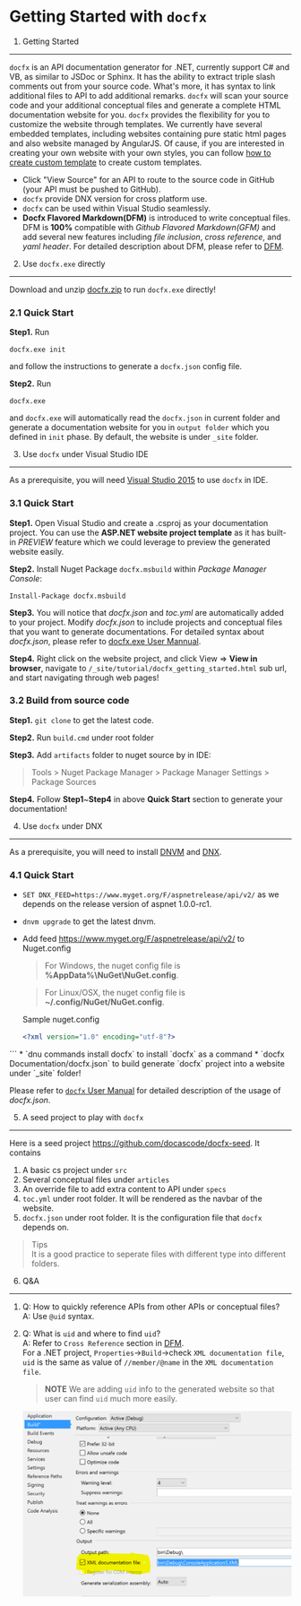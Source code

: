 Getting Started with `docfx`
===============

1. Getting Started
---------------

`docfx` is an API documentation generator for .NET, currently support C# and VB, as similar to JSDoc or Sphinx. It has the ability to extract triple slash comments out from your source code. What's more, it has syntax to link additional files to API to add additional remarks. `docfx` will scan your source code and your additional conceptual files and generate a complete HTML documentation website for you. `docfx` provides the flexibility for you to customize the website through templates. We currently have several embedded templates, including websites containing pure static html pages and also website managed by AngularJS. Of cause, if you are interested in creating your own website with your own styles, you can follow [how to create custom template](howto_create_custom_template.md) to create custom templates.

* Click "View Source" for an API to route to the source code in GitHub (your API must be pushed to GitHub).
* `docfx` provide DNX version for cross platform use.
* `docfx` can be used within Visual Studio seamlessly.
* **Docfx Flavored Markdown(DFM)** is introduced to write conceptual files. DFM is **100%** compatible with *Github Flavored Markdown(GFM)* and add several new features including *file inclusion*, *cross reference*, and *yaml header*. For detailed description about DFM, please refer to [DFM](../spec/docfx_flavored_markdown.md).


2. Use `docfx.exe` directly
-----------------------
Download and unzip [docfx.zip](artifacts/docfx.zip) to run `docfx.exe` directly!

### 2.1 Quick Start
**Step1.** Run
```
docfx.exe init
```
and follow the instructions to generate a `docfx.json` config file.

**Step2.** Run
```
docfx.exe
```
and `docfx.exe` will automatically read the `docfx.json` in current folder and generate a documentation website for you in `output folder` which you defined in `init` phase. By default, the website is under `_site` folder.

3. Use `docfx` under Visual Studio IDE
---------------
As a prerequisite, you will need [Visual Studio 2015](https://www.visualstudio.com/downloads/download-visual-studio-vs) to use `docfx` in IDE.
### 3.1 Quick Start
**Step1.** Open Visual Studio and create a .csproj as your documentation project. You can use the **ASP.NET website project template** as it has built-in *PREVIEW* feature which we could leverage to preview the generated website easily.

**Step2.** Install Nuget Package `docfx.msbuild` within *Package Manager Console*:
```
Install-Package docfx.msbuild
```
**Step3.** You will notice that *docfx.json* and *toc.yml* are automatically added to your project. Modify *docfx.json* to include projects and conceptual files that you want to generate documentations. For detailed syntax about *docfx.json*, please refer to [docfx.exe User Mannual](docfx.exe_user_manual.md).

**Step4.** Right click on the website project, and click View => **View in browser**, navigate to `/_site/tutorial/docfx_getting_started.html` sub url, and start navigating through web pages!

### 3.2 Build from source code
**Step1.** `git clone` to get the latest code.

**Step2.** Run `build.cmd` under root folder

**Step3.** Add `artifacts` folder to nuget source by in IDE:
  > Tools > Nuget Package Manager > Package Manager Settings > Package Sources

**Step4.** Follow **Step1**~**Step4** in above **Quick Start** section to generate your documentation!

4. Use `docfx` under DNX
----------------
As a prerequisite, you will need to install [DNVM](http://docs.asp.net/en/latest/getting-started/installing-on-windows.html#install-the-net-version-manager-dnvm) and [DNX](http://docs.asp.net/en/latest/getting-started/installing-on-windows.html#install-the-net-execution-environment-dnx).
### 4.1 Quick Start
* `SET DNX_FEED=https://www.myget.org/F/aspnetrelease/api/v2/` as we depends on the release version of aspnet 1.0.0-rc1.
* `dnvm upgrade` to get the latest dnvm.
* Add feed https://www.myget.org/F/aspnetrelease/api/v2/ to Nuget.config
  > For Windows, the nuget config file is  **%AppData%\NuGet\NuGet.config**.

  > For Linux/OSX, the nuget config file is **~/.config/NuGet/NuGet.config**.
  
  Sample nuget.config
  ```xml
  <?xml version="1.0" encoding="utf-8"?>
<configuration>
  <packageSources>
    <add key="myget.release" value="https://www.myget.org/F/aspnetrelease/api/v2/" />
    <add key="nuget.org" value="https://www.nuget.org/api/v2/" />
  </packageSources>
  <disabledPackageSources />
  <activePackageSource>
    <add key="nuget.org" value="https://www.nuget.org/api/v2/" />
  </activePackageSource>
</configuration>
  ```
* `dnu commands install docfx` to install `docfx` as a command
* `docfx Documentation/docfx.json` to build generate `docfx` project into a website under `_site` folder!

Please refer to [`docfx` User Manual](docfx.exe_user_manual.md) for detailed description of the usage of *docfx.json*.


5. A seed project to play with `docfx`
-------------------------
Here is a seed project https://github.com/docascode/docfx-seed. It contains
1. A basic cs project under `src`
2. Several conceptual files under `articles`
3. An override file to add extra content to API under `specs`
4. `toc.yml` under root folder. It will be rendered as the navbar of the website.
5. `docfx.json` under root folder. It is the configuration file that `docfx` depends on.

> Tips  
  It is a good practice to seperate files with different type into different folders.

6. Q&A
-------------------------
1. Q: How to quickly reference APIs from other APIs or conceptual files?  
   A: Use `@uid` syntax.
2. Q: What is `uid` and where to find `uid`?  
   A: Refer to `Cross Reference` section in [DFM](../spec/docfx_flavored_markdown.md).  
   For a .NET project, `Properties`->`Build`->check `XML documentation file`, `uid` is the same as value of `//member/@name` in the `XML documentation file`.
   > **NOTE** We are adding `uid` info to the generated website so that user can find `uid` much more easily.
   
   ![uid sample](images/uid.png)